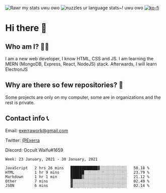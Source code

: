 ![Rawr my stats uwu owo](https://github-readme-stats.vercel.app/api?username=Exerra&show_icons=true&theme=buefy)
![nuzzles ur language stats~! uwu owo](https://github-readme-stats.vercel.app/api/top-langs/?username=Exerra&layout=compact)
[![ko-fi](https://www.ko-fi.com/img/githubbutton_sm.svg)](https://ko-fi.com/X8X130H96)
# Hi there 👋
## Who am I? 🙋‍♀️
I am a new web developer, I know HTML, CSS and JS. I am learning the MERN (MongoDB, Express, React, NodeJS) stack. Afterwards, I will learn ElectronJS
## Why are there so few repositories? 🤔
Some projects are only on my computer, some are in organizations and the rest is private.
## Contact info 📞
Email: [exerrawork@gmail.com](mailto:exerrawork@gmail.com)

Twitter: [@Exerra](https://twitter.com/exerra)

Discord: Occult Waifu#1659

<!--START_SECTION:waka-->
```text
Week: 23 January, 2021 - 30 January, 2021

JavaScript   2 hrs 26 mins   ████████████▓░░░░░░░░░░░░   50.18 % 
HTML         1 hr 9 mins     ██████░░░░░░░░░░░░░░░░░░░   23.79 % 
Markdown     1 hr 1 min      █████▒░░░░░░░░░░░░░░░░░░░   21.12 % 
Other        7 mins          ▓░░░░░░░░░░░░░░░░░░░░░░░░   02.49 % 
JSON         6 mins          ▓░░░░░░░░░░░░░░░░░░░░░░░░   02.14 % 
```
<!--END_SECTION:waka-->
